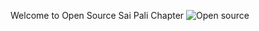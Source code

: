 Welcome to Open Source Sai Pali Chapter
![Open source](https://www.browserstack.com/blog/content/images/2022/03/Banner@2x--2-.png)
